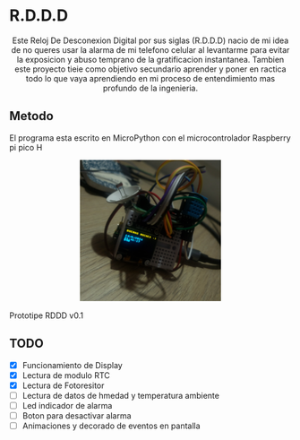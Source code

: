 # R.D.D.D

<div align="center">Este Reloj De Desconexion Digital por sus siglas (R.D.D.D) nacio de mi idea de no queres usar la alarma de mi telefono celular al levantarme para evitar la exposicion y abuso temprano de la gratificacion instantanea. Tambien este proyecto tieie como objetivo secundario aprender y poner en ractica todo lo que vaya aprendiendo en mi proceso de entendimiento mas profundo de la ingenieria.</div>

## Metodo
El programa esta escrito en MicroPython con el microcontrolador Raspberry pi pico H


<p align="center">
<img src="/images/readme_images/RDDDv0,1.jpg" width="50%" alt="Prototipe RDDD v0.1">
<figcaption>Prototipe RDDD v0.1</figcaption>
</p>

## TODO

* [x] Funcionamiento de Display
* [x] Lectura de modulo RTC 
* [x] Lectura de Fotoresitor
* [ ] Lectura de datos de hmedad y temperatura ambiente
* [ ] Led indicador de alarma
* [ ] Boton para desactivar alarma
* [ ] Animaciones y decorado de eventos en pantalla